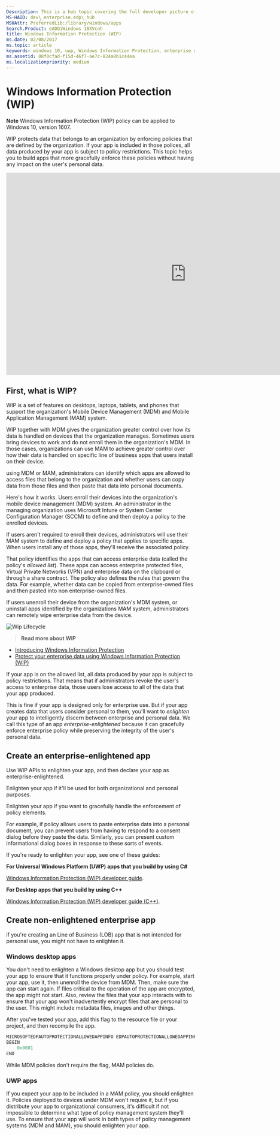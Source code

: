 ```yaml
---
Description: This is a hub topic covering the full developer picture of how Windows Information Protection (WIP) relates to files, buffers, clipboard, networking, background tasks, and data protection under lock.
MS-HAID: dev\_enterprise.edp\_hub
MSHAttr: PreferredLib:/library/windows/apps
Search.Product: eADQiWindows 10XVcnh
title: Windows Information Protection (WIP)
ms.date: 02/08/2017
ms.topic: article
keywords: windows 10, uwp, Windows Information Protection, enterprise data, enterprise data protection, edp, enlightened apps
ms.assetid: 08f0cfad-f15d-46f7-ae7c-824a8b1c44ea
ms.localizationpriority: medium
---
```

# Windows Information Protection (WIP)

__Note__ Windows Information Protection (WIP) policy can be applied to Windows 10, version 1607.

WIP protects data that belongs to an organization by enforcing policies that are defined by the organization. If your app is included in those polices, all data produced by your app is subject to policy restrictions. This topic helps you to build apps that more gracefully enforce these policies without having any impact on the user's personal data.
<iframe src="https://channel9.msdn.com/Blogs/Windows-Development-for-the-Enterprise/Securing-Enterprise-Data-with-Windows-Information-Protection/player" width="960" height="540" allowFullScreen frameBorder="0"></iframe>

## First, what is WIP?

WIP is a set of features on desktops, laptops, tablets, and phones that support the organization's Mobile Device Management (MDM) and Mobile Application Management (MAM) system.

WIP together with MDM gives the organization greater control over how its data is handled on devices that the organization manages. Sometimes users bring devices to work and do not enroll them in the organization's MDM.  In those cases, organizations can use MAM to achieve greater control over how their data is handled on specific line of business apps that users install on their device.

using MDM or MAM, administrators can identify which apps are allowed to access files that belong to the organization and whether users can copy data from those files and then paste that data into personal documents.

Here's how it works. Users enroll their devices into the organization's mobile device management (MDM) system. An administrator in the managing organization uses Microsoft Intune or System Center Configuration Manager (SCCM) to define and then deploy a policy to the enrolled devices.

If users aren't required to enroll their devices, administrators will use their MAM system to define and deploy a policy that applies to specific apps. When users install any of those apps, they'll receive the associated policy.

That policy identifies the apps that can access enterprise data (called the policy's *allowed list*). These apps can access enterprise protected files, Virtual Private Networks (VPN) and enterprise data on the clipboard or through a share contract. The policy also defines the rules that govern the data. For example, whether data can be copied from enterprise-owned files and then pasted into non enterprise-owned files.

If users unenroll their device from the organization's MDM system, or uninstall apps identified by the organizations MAM system, administrators can remotely wipe enterprise data from the device.

![Wip Lifecycle](images/wip-lifecycle.png)

> **Read more about WIP** <br>
* [Introducing Windows Information Protection](https://techcommunity.microsoft.com/t5/Windows-IT-Pro-Blog/bg-p/Windows10Blog)
* [Protect your enterprise data using Windows Information Protection (WIP)](https://docs.microsoft.com/windows/whats-new/edp-whats-new-overview)

If your app is on the allowed list, all data produced by your app is subject to policy restrictions. That means that if administrators revoke the user's access to enterprise data, those users lose access to all of the data that your app produced.

This is fine if your app is designed only for enterprise use. But if your app creates data that users consider personal to them, you'll want to *enlighten* your app to intelligently discern between enterprise and personal data. We call this type of an app *enterprise-enlightened* because it can gracefully enforce enterprise policy while preserving the integrity of the user's personal data.

## Create an enterprise-enlightened app

Use WIP APIs to enlighten your app, and then declare your app as enterprise-enlightened.

Enlighten your app if it'll be used for both organizational and personal purposes.

Enlighten your app if you want to gracefully handle the enforcement of policy elements.

For example, if policy allows users to paste enterprise data into a personal document, you can prevent users from having to respond to a consent dialog before they paste the data. Similarly, you can present custom informational dialog boxes in response to these sorts of events.

If you're ready to enlighten your app, see one of these guides:

**For Universal Windows Platform (UWP) apps that you build by using C#**

[Windows Information Protection (WIP) developer guide](wip-dev-guide.md).

**For Desktop apps that you build by using C++**

[Windows Information Protection (WIP) developer guide (C++)](https://docs.microsoft.com/previous-versions/windows/desktop/EDP/wip-developer-guide?redirectedfrom=MSDN).


## Create non-enlightened enterprise app

if you're creating an Line of Business (LOB) app that is not intended for personal use, you might not have to enlighten it.

### Windows desktop apps
You don't need to enlighten a Windows desktop app but you should test your app to ensure that it functions properly under policy. For example, start your app, use it, then unenroll the device from MDM. Then, make sure the app can start again. If files critical to the operation of the app are encrypted, the app might not start. Also, review the files that your app interacts with to ensure that your app won't inadvertently encrypt files that are personal to the user. This might include metadata files, images and other things.

After you've tested your app, add this flag to the resource file or your project, and then recompile the app.

```cpp
MICROSOFTEDPAUTOPROTECTIONALLOWEDAPPINFO EDPAUTOPROTECTIONALLOWEDAPPINFOID
BEGIN
    0x0001
END
```
While MDM policies don't require the flag, MAM policies do.

### UWP apps

If you expect your app to be included in a MAM policy, you should enlighten it. Policies deployed to devices under MDM won't require it, but if you distribute your app to organizational consumers, it's difficult if not impossible to determine what type of policy management system they'll use. To ensure that your app will work in both types of policy management systems (MDM and MAM), you should enlighten your app.






 
